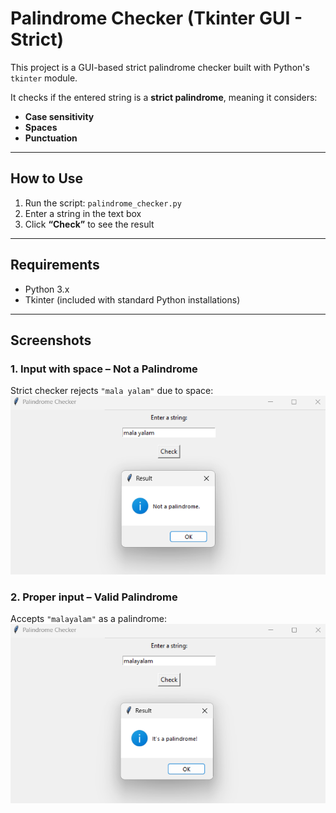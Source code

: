 # Palindrome Checker (Tkinter GUI - Strict)

This project is a GUI-based strict palindrome checker built with Python's `tkinter` module.

It checks if the entered string is a **strict palindrome**, meaning it considers:
- **Case sensitivity**
- **Spaces**
- **Punctuation**

---

## How to Use

1. Run the script: `palindrome_checker.py`
2. Enter a string in the text box
3. Click **“Check”** to see the result

---

## Requirements

- Python 3.x  
- Tkinter (included with standard Python installations)

---

## Screenshots

### 1. Input with space – Not a Palindrome  
Strict checker rejects `"mala yalam"` due to space:
![Not a palindrome](screenshot1.png)

### 2. Proper input – Valid Palindrome  
Accepts `"malayalam"` as a palindrome:
![Is a palindrome](screenshot2.png)

